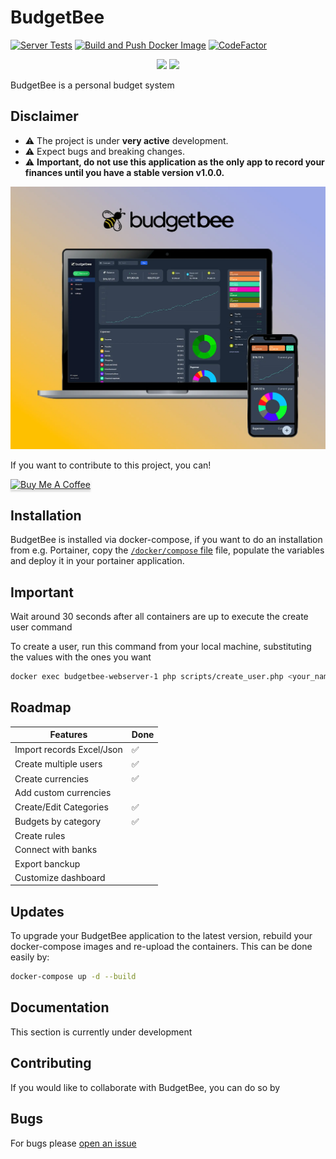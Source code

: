 # BudgetBee

[![Server Tests](https://github.com/budgetbee/budgetbee/actions/workflows/server-tests.yml/badge.svg)](https://github.com/budgetbee/budgetbee/actions/workflows/server-tests.yml)
[![Build and Push Docker Image](https://github.com/budgetbee/budgetbee/actions/workflows/docker-build.yml/badge.svg)](https://github.com/budgetbee/budgetbee/actions/workflows/docker-build.yml)
[![CodeFactor](https://www.codefactor.io/repository/github/budgetbee/budgetbee/badge)](https://www.codefactor.io/repository/github/budgetbee/budgetbee)

<p align="center">
<img src="https://github.com/budgetbee/budgetbee/raw/main/web/assets/images/logo.svg#gh-light-mode-only" width="50%" />
<img src="https://github.com/budgetbee/budgetbee/raw/main/web/assets/images/logo_color_2.svg#gh-dark-mode-only" width="50%" />
</p>

BudgetBee is a personal budget system

## Disclaimer

- ⚠️ The project is under **very active** development.
- ⚠️ Expect bugs and breaking changes.
- ⚠️ **Important, do not use this application as the only app to record your finances until you have a stable version v1.0.0.**

<p align="center">
<img src="https://github.com/budgetbee/budgetbee/raw/main/web/assets/images/budgetbee_screenshot.webp" width="100%" />
</p>

If you want to contribute to this project, you can!

<a href="https://bmc.link/alejandrork" target="_blank"><img src="https://www.buymeacoffee.com/assets/img/custom_images/orange_img.png" alt="Buy Me A Coffee" style="height: 37px !important;width: 170px !important;box-shadow: 0px 3px 2px 0px rgba(190, 190, 190, 0.5) !important;-webkit-box-shadow: 0px 3px 2px 0px rgba(190, 190, 190, 0.5) !important;" ></a>

## Installation

BudgetBee is installed via docker-compose, if you want to do an installation from e.g. Portainer, copy the [`/docker/compose` file](https://github.com/budgetbee/budgetbee/tree/main/docker/docker-compose.yml) file, populate the variables and deploy it in your portainer application.

## Important

Wait around 30 seconds after all containers are up to execute the create user command

To create a user, run this command from your local machine, substituting the values with the ones you want

```bash
docker exec budgetbee-webserver-1 php scripts/create_user.php <your_name> <your_email> <your_password>
```

## Roadmap

| Features                                     | Done |
| -------------------------------------------- | ------ |
| Import records Excel/Json                      | ✅    | 
| Create multiple users                        | ✅    |
| Create currencies                            | ✅    |
| Add custom currencies                        |      |
| Create/Edit Categories                       | ✅    |
| Budgets by category                          | ✅    |
| Create rules                                 |     |
| Connect with banks                           |     |
| Export banckup                               |     |
| Customize dashboard                          |     |


## Updates

To upgrade your BudgetBee application to the latest version, rebuild your docker-compose images and re-upload the containers.
This can be done easily by:

```bash
docker-compose up -d --build
```

## Documentation

This section is currently under development

## Contributing

If you would like to collaborate with BudgetBee, you can do so by

## Bugs

For bugs please [open an issue](https://github.com/budgetbee/budgetbee/issues)
